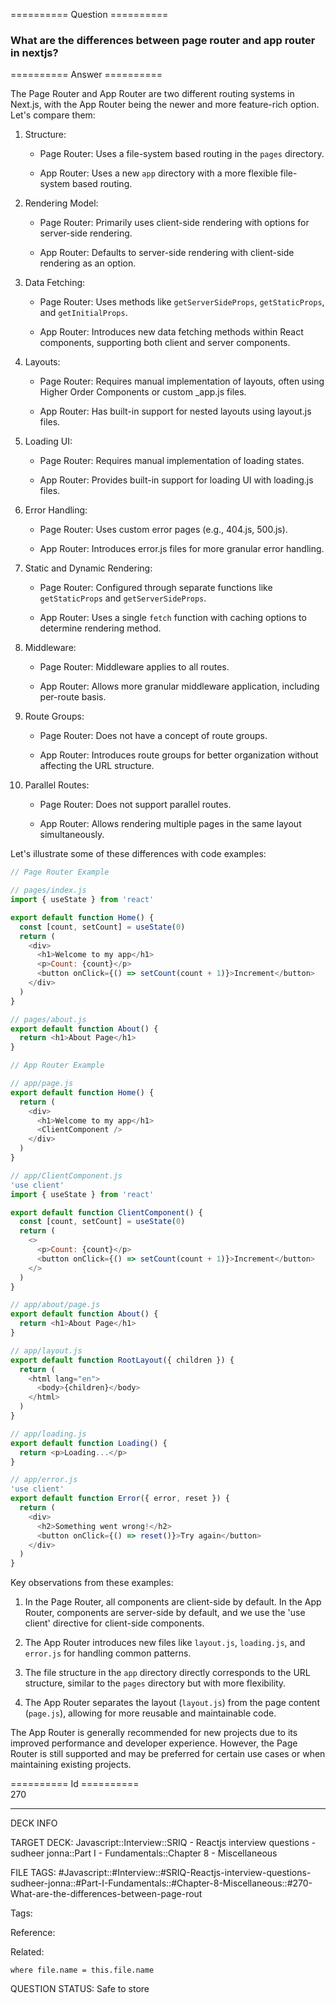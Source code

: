 ========== Question ==========  

### What are the differences between page router and app router in nextjs?  

========== Answer ==========  

The Page Router and App Router are two different routing systems in Next.js, with the App Router being the newer and more feature-rich option. Let's compare them:

1. Structure:

    - Page Router: Uses a file-system based routing in the `pages` directory.

    - App Router: Uses a new `app` directory with a more flexible file-system based routing.

2. Rendering Model:

    - Page Router: Primarily uses client-side rendering with options for server-side rendering.

    - App Router: Defaults to server-side rendering with client-side rendering as an option.

3. Data Fetching:

    - Page Router: Uses methods like `getServerSideProps`, `getStaticProps`, and `getInitialProps`.

    - App Router: Introduces new data fetching methods within React components, supporting both client and server components.

4. Layouts:

    - Page Router: Requires manual implementation of layouts, often using Higher Order Components or custom \_app.js files.

    - App Router: Has built-in support for nested layouts using layout.js files.

5. Loading UI:

    - Page Router: Requires manual implementation of loading states.

    - App Router: Provides built-in support for loading UI with loading.js files.

6. Error Handling:

    - Page Router: Uses custom error pages (e.g., 404.js, 500.js).

    - App Router: Introduces error.js files for more granular error handling.

7. Static and Dynamic Rendering:

    - Page Router: Configured through separate functions like `getStaticProps` and `getServerSideProps`.

    - App Router: Uses a single `fetch` function with caching options to determine rendering method.

8. Middleware:

    - Page Router: Middleware applies to all routes.

    - App Router: Allows more granular middleware application, including per-route basis.

9. Route Groups:

    - Page Router: Does not have a concept of route groups.

    - App Router: Introduces route groups for better organization without affecting the URL structure.

10. Parallel Routes:

    - Page Router: Does not support parallel routes.

    - App Router: Allows rendering multiple pages in the same layout simultaneously.

Let's illustrate some of these differences with code examples:

```javascript
// Page Router Example

// pages/index.js
import { useState } from 'react'

export default function Home() {
  const [count, setCount] = useState(0)
  return (
    <div>
      <h1>Welcome to my app</h1>
      <p>Count: {count}</p>
      <button onClick={() => setCount(count + 1)}>Increment</button>
    </div>
  )
}

// pages/about.js
export default function About() {
  return <h1>About Page</h1>
}

// App Router Example

// app/page.js
export default function Home() {
  return (
    <div>
      <h1>Welcome to my app</h1>
      <ClientComponent />
    </div>
  )
}

// app/ClientComponent.js
'use client'
import { useState } from 'react'

export default function ClientComponent() {
  const [count, setCount] = useState(0)
  return (
    <>
      <p>Count: {count}</p>
      <button onClick={() => setCount(count + 1)}>Increment</button>
    </>
  )
}

// app/about/page.js
export default function About() {
  return <h1>About Page</h1>
}

// app/layout.js
export default function RootLayout({ children }) {
  return (
    <html lang="en">
      <body>{children}</body>
    </html>
  )
}

// app/loading.js
export default function Loading() {
  return <p>Loading...</p>
}

// app/error.js
'use client'
export default function Error({ error, reset }) {
  return (
    <div>
      <h2>Something went wrong!</h2>
      <button onClick={() => reset()}>Try again</button>
    </div>
  )
}

```

Key observations from these examples:

1. In the Page Router, all components are client-side by default. In the App Router, components are server-side by default, and we use the 'use client' directive for client-side components.

2. The App Router introduces new files like `layout.js`, `loading.js`, and `error.js` for handling common patterns.

3. The file structure in the `app` directory directly corresponds to the URL structure, similar to the `pages` directory but with more flexibility.

4. The App Router separates the layout (`layout.js`) from the page content (`page.js`), allowing for more reusable and maintainable code.

The App Router is generally recommended for new projects due to its improved performance and developer experience. However, the Page Router is still supported and may be preferred for certain use cases or when maintaining existing projects.

========== Id ==========  
270

---

DECK INFO

TARGET DECK: Javascript::Interview::SRIQ - Reactjs interview questions - sudheer jonna::Part I - Fundamentals::Chapter 8 - Miscellaneous

FILE TAGS: #Javascript::#Interview::#SRIQ-Reactjs-interview-questions-sudheer-jonna::#Part-I-Fundamentals::#Chapter-8-Miscellaneous::#270-What-are-the-differences-between-page-rout

Tags:

Reference:

Related:

```dataview
where file.name = this.file.name
```

QUESTION STATUS: Safe to store
